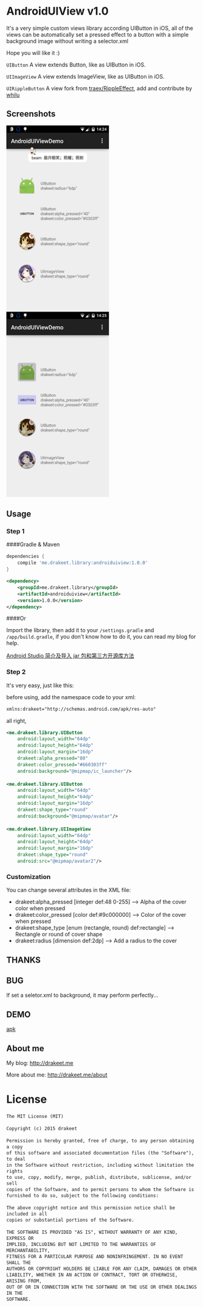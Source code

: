 # AndroidUIView v1.0

It's a very simple custom views library according UIButton in iOS, all of the views can be automatically set a pressed effect to a button with a simple background image without writing a selector.xml

Hope you will like it :)

`UIButton` A view extends Button, like as UIButton in iOS.

`UIImageView` A view extends ImageView, like as UIButton in iOS.

`UIRippleButton` A view fork from [traex/RippleEffect](https://github.com/traex/RippleEffect), add and contribute by [whilu](https://github.com/whilu)


## Screenshots

<img src="/screenshots/s1.png" alt="screenshot" title="screenshot" width="270" height="486" /><img src="/screenshots/s2.png" alt="screenshot" title="screenshot" width="270" height="486" />


## Usage
### Step 1
####Gradle & Maven
```groovy
dependencies {
    compile 'me.drakeet.library:androiduiview:1.0.0'
}
```

```xml
<dependency>
    <groupId>me.drakeet.library</groupId>
    <artifactId>androiduiview</artifactId>
    <version>1.0.0</version>
</dependency>
```


####Or

Import the library, then add it to your `/settings.gradle` and `/app/build.gradle`, if you don't know how to do it, you can read my blog for help.

[Android Studio 简介及导入 jar 包和第三方开源库方法](http://drakeet.me/android-studio)

### Step 2

It's very easy, just like this:

before using, add the namespace code to your xml:
```xml
xmlns:drakeet="http://schemas.android.com/apk/res-auto"
```

all right, 

```xml
<me.drakeet.library.UIButton
    android:layout_width="64dp"
    android:layout_height="64dp"
    android:layout_margin="16dp"
    drakeet:alpha_pressed="80"
    drakeet:color_pressed="#660303ff"
    android:background="@mipmap/ic_launcher"/>

<me.drakeet.library.UIButton
    android:layout_width="64dp"
    android:layout_height="64dp"
    android:layout_margin="16dp"
    drakeet:shape_type="round"
    android:background="@mipmap/avatar"/>
    
<me.drakeet.library.UIImageView
    android:layout_width="64dp"
    android:layout_height="64dp"
    android:layout_margin="16dp"
    drakeet:shape_type="round"
    android:src="@mipmap/avatar2"/>
```

### Customization

You can change several attributes in the XML file:

* drakeet:alpha_pressed [integer def:48 0-255] --> Alpha of the cover color when pressed
* drakeet:color_pressed [color def:#9c000000] --> Color of the cover when pressed
* drakeet:shape_type [enum (rectangle, round) def:rectangle] --> Rectangle or round of cover shape
* drakeet:radius [dimension def:2dp] --> Add a radius to the cover

## THANKS


## BUG
If set a seletor.xml to background, it may perform perfectly...

## DEMO
[apk](/sample/sample-release.apk)

## About me

My blog: http://drakeet.me

More about me: http://drakeet.me/about

License
============

    The MIT License (MIT)

    Copyright (c) 2015 drakeet

    Permission is hereby granted, free of charge, to any person obtaining a copy
    of this software and associated documentation files (the "Software"), to deal
    in the Software without restriction, including without limitation the rights
    to use, copy, modify, merge, publish, distribute, sublicense, and/or sell
    copies of the Software, and to permit persons to whom the Software is
    furnished to do so, subject to the following conditions:

    The above copyright notice and this permission notice shall be included in all
    copies or substantial portions of the Software.

    THE SOFTWARE IS PROVIDED "AS IS", WITHOUT WARRANTY OF ANY KIND, EXPRESS OR
    IMPLIED, INCLUDING BUT NOT LIMITED TO THE WARRANTIES OF MERCHANTABILITY,
    FITNESS FOR A PARTICULAR PURPOSE AND NONINFRINGEMENT. IN NO EVENT SHALL THE
    AUTHORS OR COPYRIGHT HOLDERS BE LIABLE FOR ANY CLAIM, DAMAGES OR OTHER
    LIABILITY, WHETHER IN AN ACTION OF CONTRACT, TORT OR OTHERWISE, ARISING FROM,
    OUT OF OR IN CONNECTION WITH THE SOFTWARE OR THE USE OR OTHER DEALINGS IN THE
    SOFTWARE.
